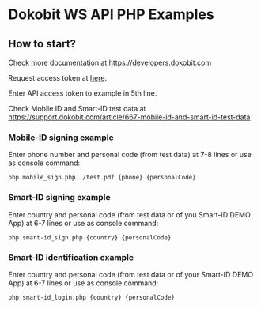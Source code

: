 # Dokobit WS API PHP Examples

## How to start? 

Check more documentation at https://developers.dokobit.com

Request access token at [here](https://www.dokobit.com/developers/request-token).

Enter API access token to example in 5th line.

Check Mobile ID and Smart-ID test data at https://support.dokobit.com/article/667-mobile-id-and-smart-id-test-data

### Mobile-ID signing example

Enter phone number and personal code (from test data) at 7-8 lines or use as console command:

`php mobile_sign.php ./test.pdf {phone} {personalCode}`

### Smart-ID signing example 

Enter country and personal code (from test data or of you Smart-ID DEMO App) at 6-7 lines or use as console command:

`php smart-id_sign.php {country} {personalCode}`

### Smart-ID identification example 

Enter country and personal code (from test data or of your Smart-ID DEMO App) at 6-7 lines or use as console command:

`php smart-id_login.php {country} {personalCode}`
